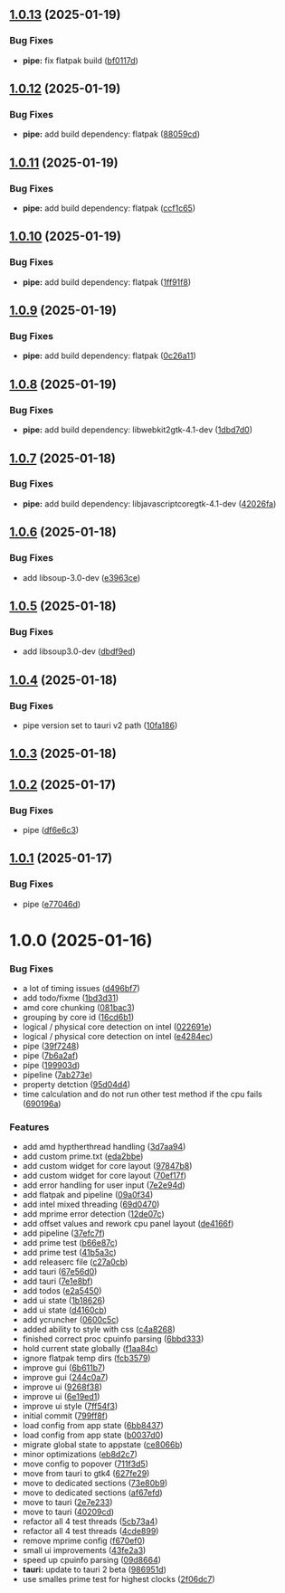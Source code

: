 ## [1.0.13](https://github.com/RouHim/pbo-assistant/compare/v1.0.12...v1.0.13) (2025-01-19)


### Bug Fixes

* **pipe:** fix flatpak build ([bf0117d](https://github.com/RouHim/pbo-assistant/commit/bf0117d6ed64a02342a74876b70dffcf25183bdf))

## [1.0.12](https://github.com/RouHim/pbo-assistant/compare/v1.0.11...v1.0.12) (2025-01-19)


### Bug Fixes

* **pipe:** add build dependency: flatpak ([88059cd](https://github.com/RouHim/pbo-assistant/commit/88059cd8c20d7eeaf81d64bf418e10b7f50621f0))

## [1.0.11](https://github.com/RouHim/pbo-assistant/compare/v1.0.10...v1.0.11) (2025-01-19)


### Bug Fixes

* **pipe:** add build dependency: flatpak ([ccf1c65](https://github.com/RouHim/pbo-assistant/commit/ccf1c65d3232738ed9ce3ba1be656a126db8af92))

## [1.0.10](https://github.com/RouHim/pbo-assistant/compare/v1.0.9...v1.0.10) (2025-01-19)


### Bug Fixes

* **pipe:** add build dependency: flatpak ([1ff91f8](https://github.com/RouHim/pbo-assistant/commit/1ff91f81c4ac8af67240e27298755869ed283a23))

## [1.0.9](https://github.com/RouHim/pbo-assistant/compare/v1.0.8...v1.0.9) (2025-01-19)


### Bug Fixes

* **pipe:** add build dependency: flatpak ([0c26a11](https://github.com/RouHim/pbo-assistant/commit/0c26a11c30763f2b2bdf67536c16020eabdb0163))

## [1.0.8](https://github.com/RouHim/pbo-assistant/compare/v1.0.7...v1.0.8) (2025-01-19)


### Bug Fixes

* **pipe:** add build dependency: libwebkit2gtk-4.1-dev ([1dbd7d0](https://github.com/RouHim/pbo-assistant/commit/1dbd7d091ae5cac8a9256d93b2ac99c87d7aedda))

## [1.0.7](https://github.com/RouHim/pbo-assistant/compare/v1.0.6...v1.0.7) (2025-01-18)


### Bug Fixes

* **pipe:** add build dependency: libjavascriptcoregtk-4.1-dev ([42026fa](https://github.com/RouHim/pbo-assistant/commit/42026fa949b60fb545d32ebf508c60a9837edffa))

## [1.0.6](https://github.com/RouHim/pbo-assistant/compare/v1.0.5...v1.0.6) (2025-01-18)


### Bug Fixes

* add libsoup-3.0-dev ([e3963ce](https://github.com/RouHim/pbo-assistant/commit/e3963ce2fb1f16fd1619a8d7fd58aba21acb85d7))

## [1.0.5](https://github.com/RouHim/pbo-assistant/compare/v1.0.4...v1.0.5) (2025-01-18)


### Bug Fixes

* add libsoup3.0-dev ([dbdf9ed](https://github.com/RouHim/pbo-assistant/commit/dbdf9ed394de0e070677bcb3dff676f740327641))

## [1.0.4](https://github.com/RouHim/pbo-assistant/compare/v1.0.3...v1.0.4) (2025-01-18)


### Bug Fixes

* pipe version set to tauri v2 path ([10fa186](https://github.com/RouHim/pbo-assistant/commit/10fa186c97baa5eb75df0f0d0b5e0807b3964c3b))

## [1.0.3](https://github.com/RouHim/pbo-assistant/compare/v1.0.2...v1.0.3) (2025-01-18)

## [1.0.2](https://github.com/RouHim/pbo-assistant/compare/v1.0.1...v1.0.2) (2025-01-17)


### Bug Fixes

* pipe ([df6e6c3](https://github.com/RouHim/pbo-assistant/commit/df6e6c3e724a845080113dcb989eb3afbe87c466))

## [1.0.1](https://github.com/RouHim/pbo-assistant/compare/v1.0.0...v1.0.1) (2025-01-17)


### Bug Fixes

* pipe ([e77046d](https://github.com/RouHim/pbo-assistant/commit/e77046d845135a93aeaa0e50904ef5b43e070e9c))

# 1.0.0 (2025-01-16)


### Bug Fixes

* a lot of timing issues ([d496bf7](https://github.com/RouHim/pbo-assistant/commit/d496bf7fb24998932ea3c6aa34dceabb15a3880d))
* add todo/fixme ([1bd3d31](https://github.com/RouHim/pbo-assistant/commit/1bd3d3163481b5917fd240fa12812398d9f83031))
* amd core chunking ([081bac3](https://github.com/RouHim/pbo-assistant/commit/081bac312bb3d6a52fbd730b7f42e01004d2c8c2))
* grouping by core id ([16cd6b1](https://github.com/RouHim/pbo-assistant/commit/16cd6b1c4dd58072439cb88eae98183f899bfa2c))
* logical / physical core detection on intel ([022691e](https://github.com/RouHim/pbo-assistant/commit/022691e817d61f4a01857a13b226c0c559f50644))
* logical / physical core detection on intel ([e4284ec](https://github.com/RouHim/pbo-assistant/commit/e4284ec70b72b2b2f1eede4cc479ac7ce940673e))
* pipe ([39f7248](https://github.com/RouHim/pbo-assistant/commit/39f724829dcda9703d988c8a3c7bf6cea5801791))
* pipe ([7b6a2af](https://github.com/RouHim/pbo-assistant/commit/7b6a2af493da7226147ad4254e56e856d34a2e2c))
* pipe ([199903d](https://github.com/RouHim/pbo-assistant/commit/199903d3250992e0524ccc64b1f6d9b1496c3cab))
* pipeline ([7ab273e](https://github.com/RouHim/pbo-assistant/commit/7ab273eeeb42b9a8df415f2152ac46231c28fc45))
* property detction ([95d04d4](https://github.com/RouHim/pbo-assistant/commit/95d04d4dba48d80b8483b39c71a57449ffbec0cf))
* time calculation and do not run other test method if the cpu fails ([690196a](https://github.com/RouHim/pbo-assistant/commit/690196abddbc18a4cc20bf46285a362c47304d86))


### Features

* add amd hyptherthread handling ([3d7aa94](https://github.com/RouHim/pbo-assistant/commit/3d7aa9493be8fb71b350ea655ad55346999dea05))
* add custom prime.txt ([eda2bbe](https://github.com/RouHim/pbo-assistant/commit/eda2bbe169223909d0ce5514cdac4d6e944f9b73))
* add custom widget for core layout ([97847b8](https://github.com/RouHim/pbo-assistant/commit/97847b8ed3e871ad91a41fe50e26e8856f25ab43))
* add custom widget for core layout ([70ef17f](https://github.com/RouHim/pbo-assistant/commit/70ef17f8b5db296eed246207d81f636599964fbe))
* add error handling for user input ([7e2e94d](https://github.com/RouHim/pbo-assistant/commit/7e2e94d3610d2f9b2248d025d23fab71dd321bd5))
* add flatpak and pipeline ([09a0f34](https://github.com/RouHim/pbo-assistant/commit/09a0f341ccb62309966a11af2ccc1533a846a6b6))
* add intel mixed threading ([69d0470](https://github.com/RouHim/pbo-assistant/commit/69d047063205e07e0c451fbf78f34a2a64f83a25))
* add mprime error detection ([12de07c](https://github.com/RouHim/pbo-assistant/commit/12de07c039cfffae4e969775a2e02d40bec9af7c))
* add offset values and rework cpu panel layout ([de4166f](https://github.com/RouHim/pbo-assistant/commit/de4166fa25a57ae9bc0996dd3cb23f2127fa25cd))
* add pipeline ([37efc7f](https://github.com/RouHim/pbo-assistant/commit/37efc7f5370b3f1bf003dd06dc9d94b36afd5d6b))
* add prime test ([b66e87c](https://github.com/RouHim/pbo-assistant/commit/b66e87cd83f61de88a5c6f3635d6895c843e14fe))
* add prime test ([41b5a3c](https://github.com/RouHim/pbo-assistant/commit/41b5a3c83b1a6234ab260634d80920834baf5112))
* add releaserc file ([c27a0cb](https://github.com/RouHim/pbo-assistant/commit/c27a0cb1000b02658d037670268b0a94eaee2666))
* add tauri ([67e56d0](https://github.com/RouHim/pbo-assistant/commit/67e56d05032ff3ec983add9c370a401130470b35))
* add tauri ([7e1e8bf](https://github.com/RouHim/pbo-assistant/commit/7e1e8bf86323bcbde4acd08ce481332e3ed777c0))
* add todos ([e2a5450](https://github.com/RouHim/pbo-assistant/commit/e2a54501937e32d44135ac78ff5d147ab91ac591))
* add ui state ([1b18626](https://github.com/RouHim/pbo-assistant/commit/1b18626e5559a5696f945b054c585d309b39c63e))
* add ui state ([d4160cb](https://github.com/RouHim/pbo-assistant/commit/d4160cb65dad26d90eb3a757c599055334b83945))
* add ycruncher ([0600c5c](https://github.com/RouHim/pbo-assistant/commit/0600c5c3f2660e94887aca7e7c446ec4b4fba9c2))
* added ability to style with css ([c4a8268](https://github.com/RouHim/pbo-assistant/commit/c4a82681b960f9ec7a7aadb23e1f521a4b4d1729))
* finished correct proc cpuinfo parsing ([6bbd333](https://github.com/RouHim/pbo-assistant/commit/6bbd3334c35a6149e0ee00b51b75c9e1cc8ed452))
* hold current state globally ([f1aa84c](https://github.com/RouHim/pbo-assistant/commit/f1aa84c7b48412913da22e14279c281a11ce10ef))
* ignore flatpak temp dirs ([fcb3579](https://github.com/RouHim/pbo-assistant/commit/fcb3579be244981ed7c912a89e98060964456729))
* improve gui ([6b611b7](https://github.com/RouHim/pbo-assistant/commit/6b611b7f9cc2d2973a11db0f94c8a9a706e32499))
* improve gui ([244c0a7](https://github.com/RouHim/pbo-assistant/commit/244c0a71013a7842487e7789e312520c222d191e))
* improve ui ([9268f38](https://github.com/RouHim/pbo-assistant/commit/9268f38beeea39e4e3bce5f178a335a6831dbe51))
* improve ui ([6e19ed1](https://github.com/RouHim/pbo-assistant/commit/6e19ed14760153a24e167828b4d79be8cc4e0e9e))
* improve ui style ([7ff54f3](https://github.com/RouHim/pbo-assistant/commit/7ff54f330c011dabca359db35b61e5f818afe96b))
* initial commit ([799ff8f](https://github.com/RouHim/pbo-assistant/commit/799ff8f90f61d394e2b80bd5ff9b623bc324dd20))
* load config from app state ([6bb8437](https://github.com/RouHim/pbo-assistant/commit/6bb843781f44f1f86df172056dbf3173a332eea2))
* load config from app state ([b0037d0](https://github.com/RouHim/pbo-assistant/commit/b0037d0ba9d9d7cea9e190c69334da3d2e408860))
* migrate global state to appstate ([ce8066b](https://github.com/RouHim/pbo-assistant/commit/ce8066bf15d067250efec034d6b7497a8a3b04d7))
* minor optimizations ([eb8d2c7](https://github.com/RouHim/pbo-assistant/commit/eb8d2c7792ad13e9412ff41f7513d581423c82ff))
* move config to popover ([711f3d5](https://github.com/RouHim/pbo-assistant/commit/711f3d58a1bd097e49ccff84ad2af99ef3f9f083))
* move from tauri to gtk4 ([627fe29](https://github.com/RouHim/pbo-assistant/commit/627fe294b4102e32b6a08658721162bdd4d2e665))
* move to dedicated sections ([73e80b9](https://github.com/RouHim/pbo-assistant/commit/73e80b952a29e5d7005a956d2b1f94359abdd811))
* move to dedicated sections ([af67efd](https://github.com/RouHim/pbo-assistant/commit/af67efdf181e789ade0fb49dcd6709e51e73309f))
* move to tauri ([2e7e233](https://github.com/RouHim/pbo-assistant/commit/2e7e233d9367cbcac2171e28a168b02824dfbf27))
* move to tauri ([40209cd](https://github.com/RouHim/pbo-assistant/commit/40209cd2425d8db9f50f862c59b5a1e8d22920be))
* refactor all 4 test threads ([5cb73a4](https://github.com/RouHim/pbo-assistant/commit/5cb73a458d68d6513224e9218764260a6d83acf7))
* refactor all 4 test threads ([4cde899](https://github.com/RouHim/pbo-assistant/commit/4cde899f0c90032169f85453c7ecb421548cb034))
* remove mprime config ([f670ef0](https://github.com/RouHim/pbo-assistant/commit/f670ef086211017817b39ce57fb6c8619757bd32))
* small ui improvements ([43fe2a3](https://github.com/RouHim/pbo-assistant/commit/43fe2a3cf7fadc582eb0dfda0746b8efda16c208))
* speed up cpuinfo parsing ([09d8664](https://github.com/RouHim/pbo-assistant/commit/09d8664985ec7f3e7680db5650c4403e919fe43b))
* **tauri:** update to tauri 2 beta ([986951d](https://github.com/RouHim/pbo-assistant/commit/986951dad35babf607e744fd20140447b1f69cd7))
* use smalles prime test for highest clocks ([2f06dc7](https://github.com/RouHim/pbo-assistant/commit/2f06dc771a6f12b94c06d3568147ec335b54ab5a))
